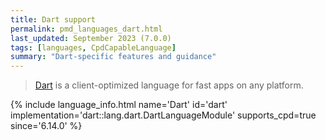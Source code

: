 ```yaml
---
title: Dart support
permalink: pmd_languages_dart.html
last_updated: September 2023 (7.0.0)
tags: [languages, CpdCapableLanguage]
summary: "Dart-specific features and guidance"
---
```


> [Dart](https://dart.dev/) is a client-optimized language for fast apps on any platform.

{% include language_info.html name='Dart' id='dart' implementation='dart::lang.dart.DartLanguageModule' supports_cpd=true since='6.14.0' %}
